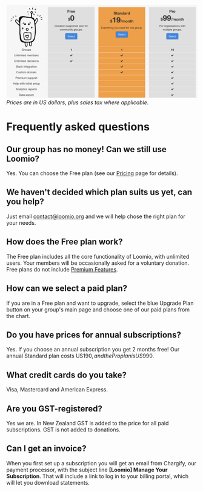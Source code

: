 ![](princing_eng_updated.png)
*Prices are in US dollars, plus sales tax where applicable.*

# Frequently asked questions

## Our group has no money! Can we still use Loomio?

Yes. You can choose the Free plan (see our [Pricing](http://loomio.org/pricing "opens pricing page in new tab") page for details).

## We haven't decided which plan suits us yet, can you help?

Just email [contact@loomio.org](mailto:contact@loomio.org "opens in new tab") and we will help chose the right plan for your needs.

## How does the Free plan work?

The Free plan includes all the core functionality of Loomio, with unlimited users. Your members will be occasionally asked for a voluntary donation. Free plans do not include [Premium Features](https://loomio.gitbooks.io/manual/content/en/premium_features.html).

## How can we select a paid plan?

If you are in a Free plan and want to upgrade, select the blue Upgrade Plan button on your group's main page and choose one of our paid plans from the chart. 

## Do you have prices for annual subscriptions?

Yes. If you choose an annual subscription you get 2 months free! Our annual Standard plan costs US$190, and the Pro plan is US$990.

## What credit cards do you take?

Visa, Mastercard and American Express.

## Are you GST-registered?

Yes we are. In New Zealand GST is added to the price for all paid subscriptions. GST is not added to donations.

## Can I get an invoice?

When you first set up a subscription you will get an email from Chargify, our payment processor, with the subject line **[Loomio] Manage Your Subscription**. That will include a link to log in to your billing portal, which will let you download statements.



